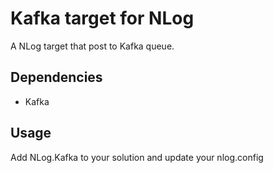 # Kafka target for NLog

A NLog target that post to Kafka queue.

## Dependencies

* Kafka

## Usage

Add NLog.Kafka to your solution and update your nlog.config